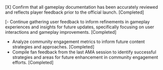[X] Confirm that all gameplay documentation has been accurately reviewed and reflects player feedback prior to the official launch. [Completed]

[- Continue gathering user feedback to inform refinements in gameplay experiences and insights for future updates, specifically focusing on user interactions and gameplay improvements. [Completed]
- Analyze community engagement metrics to inform future content strategies and approaches. [Completed]
- Compile fan feedback from the last AMA session to identify successful strategies and areas for future enhancement in community engagement efforts. [Completed]